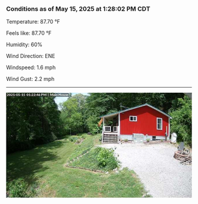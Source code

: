 ### Conditions as of May 15, 2025 at 1:28:02 PM CDT 

Temperature: 87.70 &deg;F

Feels like: 87.70 &deg;F

Humidity: 60%

Wind Direction: ENE

Windspeed: 1.6 mph

Wind Gust: 2.2 mph

---

<img src="./images/latest.jpeg"/>

